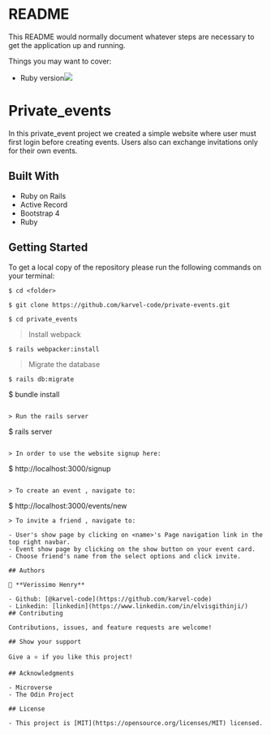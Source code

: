 # README

This README would normally document whatever steps are necessary to get the
application up and running.

Things you may want to cover:

* Ruby version![](https://img.shields.io/badge/Microverse-blueviolet)

# Private_events

In this private_event project we created a simple website where user must first login before creating events. Users also can exchange invitations only for their own events.

## Built With

- Ruby on Rails
- Active Record
- Bootstrap 4
- Ruby

## Getting Started

To get a local copy of the repository please run the following commands on your terminal:

```
$ cd <folder>
```

```
$ git clone https://github.com/karvel-code/private-events.git 
```

```
$ cd private_events
```
> Install webpack
```
$ rails webpacker:install 
```

> Migrate the database

```
$ rails db:migrate
```
$ bundle install
```

> Run the rails server

```
$ rails server
```

> In order to use the website signup here:

```
$ http://localhost:3000/signup
```

> To create an event , navigate to:

```
$ http://localhost:3000/events/new
```
> To invite a friend , navigate to:

- User's show page by clicking on <name>'s Page navigation link in the top right navbar. 
- Event show page by clicking on the show button on your event card.
- Choose friend's name from the select options and click invite.

## Authors

👤 **Verissimo Henry**

- Github: [@karvel-code](https://github.com/karvel-code)
- Linkedin: [linkedin](https://www.linkedin.com/in/elvisgithinji/)
## Contributing

Contributions, issues, and feature requests are welcome!

## Show your support

Give a ⭐️ if you like this project!

## Acknowledgments

- Microverse
- The Odin Project

## License

- This project is [MIT](https://opensource.org/licenses/MIT) licensed.